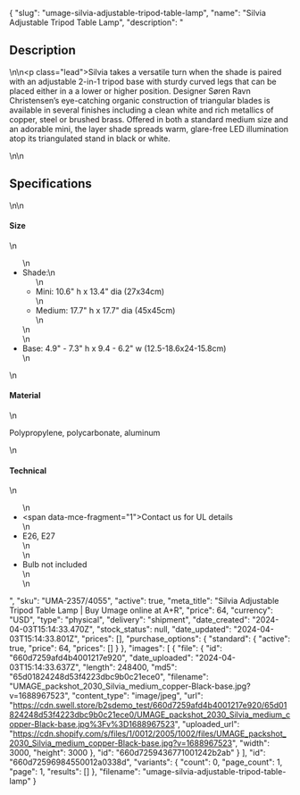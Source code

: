 {
  "slug": "umage-silvia-adjustable-tripod-table-lamp",
  "name": "Silvia Adjustable Tripod Table Lamp",
  "description": "<h2>Description</h2>\n<!-- split -->\n<p class=\"lead\">Silvia takes a versatile turn when the shade is paired with an adjustable 2-in-1 tripod base with sturdy curved legs that can be placed either in a a lower or higher position. Designer Søren Ravn Christensen’s eye-catching organic construction of triangular blades is available in several finishes including a clean white and rich metallics of copper, steel or brushed brass. Offered in both a standard medium size and an adorable mini, the layer shade spreads warm, glare-free LED illumination atop its triangulated stand in black or white. </p>\n<!-- split -->\n<h2>Specifications</h2>\n<!-- split -->\n<h4>Size</h4>\n<ul>\n<li>Shade:\n<ul>\n<li>Mini: 10.6\" h x 13.4\" dia (27x34cm)</li>\n<li>Medium: 17.7\" h x 17.7\" dia (45x45cm)</li>\n</ul>\n</li>\n<li>Base: 4.9\" - 7.3\" h x 9.4 - 6.2\" w (12.5-18.6x24-15.8cm)</li>\n</ul>\n<h4>Material</h4>\n<p>Polypropylene, polycarbonate, aluminum</p>\n<h4>Technical</h4>\n<ul>\n<li><span data-mce-fragment=\"1\">Contact us for UL details</span></li>\n<li>E26, E27<br>\n</li>\n<li>Bulb not included<br>\n</li>\n</ul>",
  "sku": "UMA-2357/4055",
  "active": true,
  "meta_title": "Silvia Adjustable Tripod Table Lamp | Buy Umage online at A+R",
  "price": 64,
  "currency": "USD",
  "type": "physical",
  "delivery": "shipment",
  "date_created": "2024-04-03T15:14:33.470Z",
  "stock_status": null,
  "date_updated": "2024-04-03T15:14:33.801Z",
  "prices": [],
  "purchase_options": {
    "standard": {
      "active": true,
      "price": 64,
      "prices": []
    }
  },
  "images": [
    {
      "file": {
        "id": "660d7259afd4b4001217e920",
        "date_uploaded": "2024-04-03T15:14:33.637Z",
        "length": 248400,
        "md5": "65d01824248d53f4223dbc9b0c21ece0",
        "filename": "UMAGE_packshot_2030_Silvia_medium_copper-Black-base.jpg?v=1688967523",
        "content_type": "image/jpeg",
        "url": "https://cdn.swell.store/b2sdemo_test/660d7259afd4b4001217e920/65d01824248d53f4223dbc9b0c21ece0/UMAGE_packshot_2030_Silvia_medium_copper-Black-base.jpg%3Fv%3D1688967523",
        "uploaded_url": "https://cdn.shopify.com/s/files/1/0012/2005/1002/files/UMAGE_packshot_2030_Silvia_medium_copper-Black-base.jpg?v=1688967523",
        "width": 3000,
        "height": 3000
      },
      "id": "660d7259436771001242b2ab"
    }
  ],
  "id": "660d72596984550012a0338d",
  "variants": {
    "count": 0,
    "page_count": 1,
    "page": 1,
    "results": []
  },
  "filename": "umage-silvia-adjustable-tripod-table-lamp"
}
